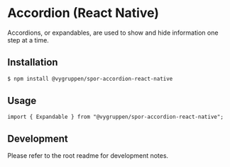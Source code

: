 # Accordion (React Native)

Accordions, or expandables, are used to show and hide information one step at a time.

## Installation

```bash
$ npm install @vygruppen/spor-accordion-react-native
```

## Usage

```tsx
import { Expandable } from "@vygruppen/spor-accordion-react-native";
```

## Development

Please refer to the root readme for development notes.
